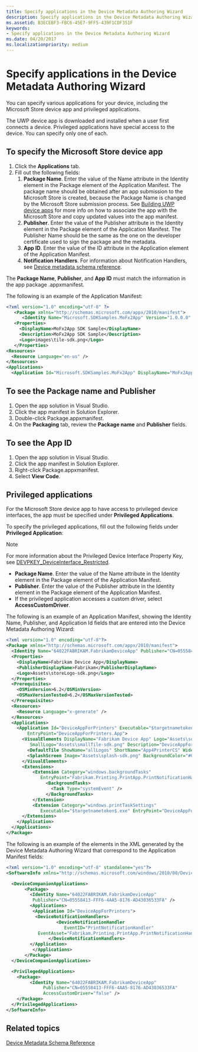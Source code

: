 ```yaml
---
title: Specify applications in the Device Metadata Authoring Wizard
description: Specify applications in the Device Metadata Authoring Wizard
ms.assetid: B3ECEBF3-FBC6-45E7-9FF5-439F1CDF351F
keywords:
- Specify applications in the Device Metadata Authoring Wizard
ms.date: 04/20/2017
ms.localizationpriority: medium
---
```


# Specify applications in the Device Metadata Authoring Wizard

You can specify various applications for your device, including the Microsoft Store device app and privileged applications.

The UWP device app is downloaded and installed when a user first connects a device. Privileged applications have special access to the device. You can specify only one of each.

## To specify the Microsoft Store device app

1. Click the **Applications** tab.
2. Fill out the following fields:
   1. **Package Name**. Enter the value of the Name attribute in the Identity element in the Package element of the Application Manifest. The package name should be obtained after an app submission to the Microsoft Store is created, because the Package Name is changed by the Microsoft Store submission process. See [Building UWP device apps](https://docs.microsoft.com/windows-hardware/drivers/devapps/the-workflow) for more info on how to associate the app with the Microsoft Store and copy updated values into the app manifest.
   2. **Publisher**. Enter the value of the Publisher attribute in the Identity element in the Package element of the Application Manifest. The Publisher Name should be the same as the one on the developer certificate used to sign the package and the metadata.
   3. **App ID**. Enter the value of the ID attribute in the Application element of the Application Manifest.
   4. **Notification Handlers**. For information about Notification Handlers, see [Device metadata schema reference](https://docs.microsoft.com/previous-versions/windows/hardware/metadata/ff541452(v=vs.85)).

The **Package Name**, **Publisher**, and **App ID** must match the information in the app package .appxmanifest.

The following is an example of the Application Manifest:

```xml
<?xml version="1.0" encoding="utf-8" ?>
   <Package xmlns="http://schemas.microsoft.com/appx/2010/manifest">
      <Identity Name="Microsoft.SDKSamples.MoFx2App" Version="1.0.0.0" Publisher="CN=Microsoft\O=Microsoft Corp\L=Redmond\S=WA\C=US" ResourceId="NorthAmerica" />
   <Properties>
     <DisplayName>MoFx2App SDK Sample</DisplayName>
     <Description>MoFx2App SDK Sample</Description>
     <Logo>images\tile-sdk.png</Logo>
   </Properties>
<Resources>
  <Resource Language="en-us" />
</Resources>
<Applications>
  <Application Id="Microsoft.SDKSamples.MoFx2App" DisplayName="MoFx2App" Logo="images\tile-sdk.png" SmallLogo="images\tile-sdk.png" EntryPointType="startPage" EntryPoint="default.html">
```

## To see the Package name and Publisher

1. Open the app solution in Visual Studio.
2. Click the app manifest in Solution Explorer.
3. Double-click Package.appxmanifest.
4. On the **Packaging** tab, review the **Package name** and **Publisher** fields.

## To see the App ID

1. Open the app solution in Visual Studio.
2. Click the app manifest in Solution Explorer.
3. Right-click Package.appxmanifest.
4. Select **View Code**.

## Privileged applications

For the Microsoft Store device app to have access to privileged device interfaces, the app must be specified under **Privileged Applications**.

To specify the privileged applications, fill out the following fields under **Privileged Application**:

>[!NOTE]
>For more information about the Privileged Device Interface Property Key, see [DEVPKEY\_DeviceInterface\_Restricted](https://docs.microsoft.com/windows-hardware/drivers/install/devpkey-deviceinterface-restricted).

- **Package Name**. Enter the value of the Name attribute in the Identity element in the Package element of the Application Manifest.
- **Publisher**. Enter the value of the Publisher attribute in the Identity element in the Package element of the Application Manifest.
- If the privileged application accesses a custom driver, select **AccessCustomDriver**.

The following is an example of an Application Manifest, showing the Identity Name, Publisher, and Application Id fields that are entered into the Device Metadata Authoring Wizard:

```XML
<?xml version="1.0" encoding="utf-8"?>
<Package xmlns="http://schemas.microsoft.com/appx/2010/manifest">
  <Identity Name="64022FABRIKAM.FabrikamDeviceApp" Publisher="CN=05558413-FFF6-4AA5-8176-AD43036533FA" Version="1.0.0.0" />
  <Properties>
    <DisplayName>Fabrikam Device App</DisplayName>
    <PublisherDisplayName>Fabrikam</PublisherDisplayName>
    <Logo>Assets\storeLogo-sdk.png</Logo>
  </Properties>
  <Prerequisites>
    <OSMinVersion>6.2</OSMinVersion>
    <OSMaxVersionTested>6.2</OSMaxVersionTested>
  </Prerequisites>
  <Resources>
    <Resource Language="x-generate" />
  </Resources>
  <Applications>
    <Application Id="DeviceAppForPrinters" Executable="$targetnametoken$.exe"
        EntryPoint="DeviceAppForPrinters.App">
      <VisualElements DisplayName="Fabrikam Device App" Logo="Assets\squareTile-sdk.png"
         SmallLogo="Assets\smallTile-sdk.png" Description="DeviceAppForPrinters" ForegroundText="light" BackgroundColor="#00b2f0" ToastCapable="true">
        <DefaultTile ShowName="allLogos" ShortName="App4PrinterCS" WideLogo="Assets\tile-sdk.png" />
        <SplashScreen Image="Assets\splash-sdk.png" BackgroundColor="#00b2f0" />
      </VisualElements>
      <Extensions>
          <Extension Category="windows.backgroundTasks"
             EntryPoint="Fabrikam.Printing.PrintApp.PrintNotificationHandler">
               <BackgroundTasks>
                 <Task Type="systemEvent" />
               </BackgroundTasks>
          </Extension>
          <Extension Category="windows.printTaskSettings"
             Executable="$targetnametoken$.exe" EntryPoint="DeviceAppForPrinters.App" />
      </Extensions>
    </Application>
  </Applications>
</Package>
```

The following is an example of the elements in the XML generated by the Device Metadata Authoring Wizard that correspond to the Application Manifest fields:

```XML
<?xml version="1.0" encoding="utf-8" standalone="yes"?>
<SoftwareInfo xmlns="http://schemas.microsoft.com/windows/2010/08/DeviceMetadata/SoftwareInfo">

  <DeviceCompanionApplications>
       <Package>
         <Identity Name="64022FABRIKAM.FabrikamDeviceApp"
          Publisher="CN=05558413-FFF6-4AA5-8176-AD43036533FA" />
         <Applications>
          <Application Id="DeviceAppForPrinters">
           <DeviceNotificationHandlers>
                   <DeviceNotificationHandler
                      EventID="PrintNotificationHandler"
            EventAsset="Fabrikam.Printing.PrintApp.PrintNotificationHandler" />
                </DeviceNotificationHandlers>
         </Application>
          </Applications>
       </Package>
  </DeviceCompanionApplications>

  <PrivilegedApplications>
    <Package>
         <Identity Name="64022FABRIKAM.FabrikamDeviceApp"
              Publisher="CN=05558413-FFF6-4AA5-8176-AD43036533FA"
              AccessCustomDriver="false" />  
    </Package>
  </PrivilegedApplications>
</SoftwareInfo>
```

## Related topics

[Device Metadata Schema Reference](https://docs.microsoft.com/previous-versions/windows/hardware/metadata/dn465877(v=vs.85))
